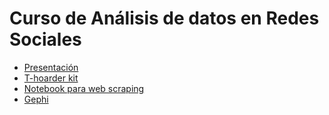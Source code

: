 # Curso de Análisis de datos en Redes Sociales
- [Presentación](https://github.com/jmoralesigras/curso-grado-upv/files/10813705/TALLER.GRADOS.2023.pdf)
- [T-hoarder kit](https://www.dropbox.com/s/j0p26bmgmct3vll/como_instalar_VM_taller_datos_twitter.pdf?dl=0)
- [Notebook para web scraping](https://colab.research.google.com/drive/1X8xWPaWMJ2KOjVyzIXssD95StzjbtK63?usp=sharing)
- [Gephi](https://gephi.org/)
